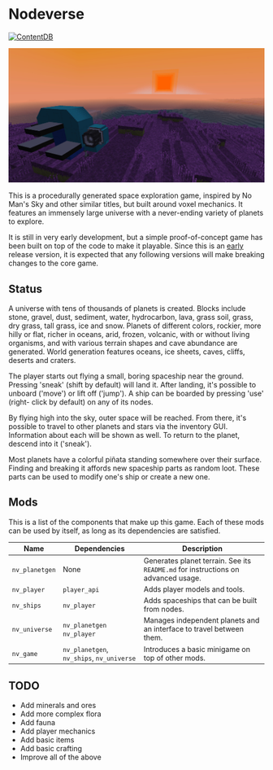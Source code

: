 # Nodeverse
[![ContentDB](https://content.minetest.net/packages/aerkiaga/nodeverse/shields/downloads/)](https://content.minetest.net/packages/aerkiaga/nodeverse/)

![Screenshot](screenshot.jpg)

This is a procedurally generated space exploration game, inspired by No Man's
Sky and other similar titles, but built around voxel mechanics. It features an
immensely large universe with a never-ending variety of planets to explore.

It is still in very early development, but a simple proof-of-concept game has
been built on top of the code to make it playable. Since this is an
[early](https://semver.org/#spec-item-4) release version, it is expected that
any following versions will make breaking changes to the core game.

## Status
A universe with tens of thousands of planets is created. Blocks include stone, gravel,
dust, sediment, water, hydrocarbon, lava, grass soil, grass, dry grass, tall grass,
ice and snow. Planets of different colors, rockier, more hilly or flat, richer in
oceans, arid, frozen, volcanic, with or without living organisms, and with various
terrain shapes and cave abundance are generated. World generation features oceans,
ice sheets, caves, cliffs, deserts and craters.

The player starts out flying a small, boring spaceship near the ground. Pressing
'sneak' (shift by default) will land it. After landing, it's possible to unboard
('move') or lift off ('jump'). A ship can be boarded by pressing 'use' (right-
click by default) on any of its nodes.

By flying high into the sky, outer space will be reached. From there, it's possible
to travel to other planets and stars via the inventory GUI. Information about each
will be shown as well. To return to the planet, descend into it ('sneak').

Most planets have a colorful piñata standing somewhere over their surface.
Finding and breaking it affords new spaceship parts as random loot.
These parts can be used to modify one's ship or create a new one.

## Mods
This is a list of the components that make up this game. Each of these mods can
be used by itself, as long as its dependencies are satisfied.

Name | Dependencies | Description
---- | ------------ | -----------
`nv_planetgen` | None | Generates planet terrain. See its `README.md` for instructions on advanced usage.
`nv_player` | `player_api` | Adds player models and tools.
`nv_ships` | `nv_player` | Adds spaceships that can be built from nodes.
`nv_universe` | `nv_planetgen` `nv_player` | Manages independent planets and an interface to travel between them.
`nv_game` | `nv_planetgen`, `nv_ships`, `nv_universe` | Introduces a basic minigame on top of other mods.

## TODO
 * Add minerals and ores
 * Add more complex flora
 * Add fauna
 * Add player mechanics
 * Add basic items
 * Add basic crafting
 * Improve all of the above
